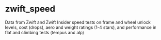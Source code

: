 # zwift_speed
Data from Zwift and Zwift Insider speed tests on frame and wheel unlock levels, cost (drops), aero and weight ratings (1-4 stars), and performance in flat and climbing tests (tempus and alp)
